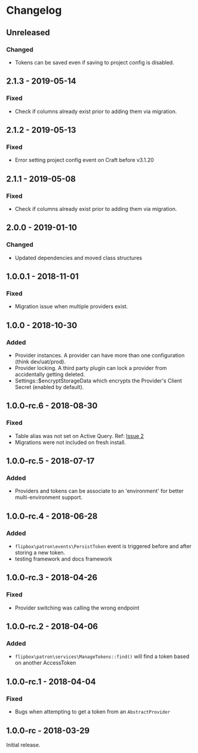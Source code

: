Changelog
=========

## Unreleased
### Changed
- Tokens can be saved even if saving to project config is disabled.

## 2.1.3 - 2019-05-14
### Fixed
- Check if columns already exist prior to adding them via migration.

## 2.1.2 - 2019-05-13
### Fixed
- Error setting project config event on Craft before v3.1.20

## 2.1.1 - 2019-05-08
### Fixed
- Check if columns already exist prior to adding them via migration.

## 2.0.0 - 2019-01-10
### Changed
- Updated dependencies and moved class structures

## 1.0.0.1 - 2018-11-01
### Fixed
- Migration issue when multiple providers exist.

## 1.0.0 - 2018-10-30
### Added
- Provider instances.  A provider can have more than one configuration (think dev/uat/prod).
- Provider locking.  A third party plugin can lock a provider from accidentally getting deleted.
- Settings::$encryptStorageData which encrypts the Provider's Client Secret (enabled by default).

## 1.0.0-rc.6 - 2018-08-30
### Fixed
- Table alias was not set on Active Query.  Ref: [Issue 2](https://github.com/flipboxfactory/patron/issues/2)
- Migrations were not included on fresh install.

## 1.0.0-rc.5 - 2018-07-17
### Added
- Providers and tokens can be associate to an 'environment' for better multi-environment support.

## 1.0.0-rc.4 - 2018-06-28
### Added
- `flipbox\patron\events\PersistToken` event is triggered before and after storing a new token. 
- testing framework and docs framework

## 1.0.0-rc.3 - 2018-04-26
### Fixed
- Provider switching was calling the wrong endpoint

## 1.0.0-rc.2 - 2018-04-06
### Added
- `flipbox\patron\services\ManageTokens::find()` will find a token based on another AccessToken

## 1.0.0-rc.1 - 2018-04-04
### Fixed
- Bugs when attempting to get a token from an `AbstractProvider`

## 1.0.0-rc - 2018-03-29
Initial release.
